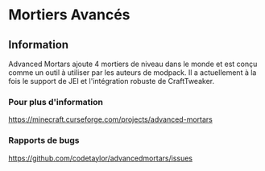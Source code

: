 # Mortiers Avancés

## Information

Advanced Mortars ajoute 4 mortiers de niveau dans le monde et est conçu comme un outil à utiliser par les auteurs de modpack. Il a actuellement à la fois le support de JEI et l'intégration robuste de CraftTweaker.

### Pour plus d'information

https://minecraft.curseforge.com/projects/advanced-mortars

### Rapports de bugs

https://github.com/codetaylor/advancedmortars/issues